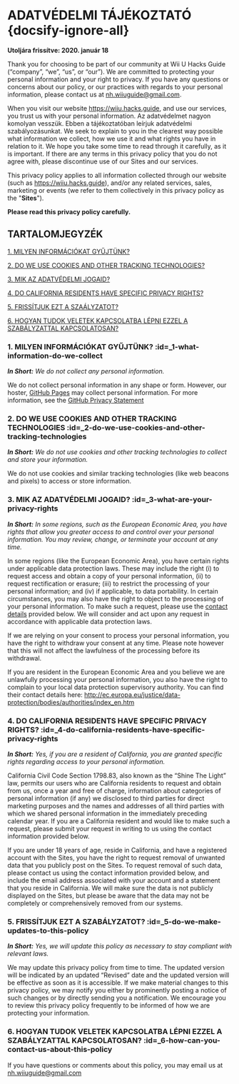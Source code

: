 # ADATVÉDELMI TÁJÉKOZTATÓ {docsify-ignore-all}

**Utoljára frissítve: 2020. január 18**


Thank you for choosing to be part of our community at Wii U Hacks Guide (“company”, “we”, “us”, or “our”). We are committed to protecting your personal information and your right to privacy. If you have any questions or concerns about our policy, or our practices with regards to your personal information, please contact us at nh.wiiuguide@gmail.com.

When you visit our website https://wiiu.hacks.guide, and use our services, you trust us with your personal information. Az adatvédelmet nagyon komolyan vesszük. Ebben a tájékoztatóban leírjuk adatvédelmi szabályozásunkat. We seek to explain to you in the clearest way possible what information we collect, how we use it and what rights you have in relation to it. We hope you take some time to read through it carefully, as it is important. If there are any terms in this privacy policy that you do not agree with, please discontinue use of our Sites and our services.

This privacy policy applies to all information collected through our website (such as https://wiiu.hacks.guide), and/or any related services, sales, marketing or events (we refer to them collectively in this privacy policy as the "**Sites**").

**Please read this privacy policy carefully.**


## TARTALOMJEGYZÉK

[1. MILYEN INFORMÁCIÓKAT GYŰJTÜNK?](privacy-policy?id=_1-what-information-do-we-collect)

[2. DO WE USE COOKIES AND OTHER TRACKING TECHNOLOGIES?](privacy-policy?id=_2-do-we-use-cookies-and-other-tracking-technologies)

[3. MIK AZ ADATVÉDELMI JOGAID?](privacy-policy?id=_3-what-are-your-privacy-rights)

[4. DO CALIFORNIA RESIDENTS HAVE SPECIFIC PRIVACY RIGHTS?](privacy-policy?id=_4-do-california-residents-have-specific-privacy-rights)

[5. FRISSÍTJUK EZT A SZAÁLYZATOT?](privacy-policy?id=_5-do-we-make-updates-to-this-policy)

[6. HOGYAN TUDOK VELETEK KAPCSOLATBA LÉPNI EZZEL A SZABÁLYZATTAL KAPCSOLATOSAN?](privacy-policy?id=_6-how-can-you-contact-us-about-this-policy)



### 1. MILYEN INFORMÁCIÓKAT GYŰJTÜNK? :id=_1-what-information-do-we-collect

***In Short:*** *We do not collect any personal information.*

We do not collect personal information in any shape or form. However, our hoster, [GitHub Pages](https://pages.github.com/) may collect personal information. For more information, see the [GitHub Privacy Statement](https://help.github.com/en/github/site-policy/github-privacy-statement)


### 2. DO WE USE COOKIES AND OTHER TRACKING TECHNOLOGIES :id=_2-do-we-use-cookies-and-other-tracking-technologies
***In Short:*** *We do not use cookies and other tracking technologies to collect and store your information.*

We do not use cookies and similar tracking technologies (like web beacons and pixels) to access or store information.


### 3. MIK AZ ADATVÉDELMI JOGAID? :id=_3-what-are-your-privacy-rights

***In Short:*** *In some regions, such as the European Economic Area, you have rights that allow you greater access to and control over your personal information. You may review, change, or terminate your account at any time.*

In some regions (like the European Economic Area), you have certain rights under applicable data protection laws. These may include the right (i) to request access and obtain a copy of your personal information, (ii) to request rectification or erasure; (iii) to restrict the processing of your personal information; and (iv) if applicable, to data portability. In certain circumstances, you may also have the right to object to the processing of your personal information. To make such a request, please use the [contact details](privacy-policy?id=_6-how-can-you-contact-us-about-this-policy) provided below. We will consider and act upon any request in accordance with applicable data protection laws.

If we are relying on your consent to process your personal information, you have the right to withdraw your consent at any time. Please note however that this will not affect the lawfulness of the processing before its withdrawal.

If you are resident in the European Economic Area and you believe we are unlawfully processing your personal information, you also have the right to complain to your local data protection supervisory authority. You can find their contact details here: http://ec.europa.eu/justice/data-protection/bodies/authorities/index_en.htm


### 4. DO CALIFORNIA RESIDENTS HAVE SPECIFIC PRIVACY RIGHTS? :id=_4-do-california-residents-have-specific-privacy-rights

***In Short:*** *Yes, if you are a resident of California, you are granted specific rights regarding access to your personal information.*

California Civil Code Section 1798.83, also known as the “Shine The Light” law, permits our users who are California residents to request and obtain from us, once a year and free of charge, information about categories of personal information (if any) we disclosed to third parties for direct marketing purposes and the names and addresses of all third parties with which we shared personal information in the immediately preceding calendar year. If you are a California resident and would like to make such a request, please submit your request in writing to us using the contact information provided below.

If you are under 18 years of age, reside in California, and have a registered account with the Sites, you have the right to request removal of unwanted data that you publicly post on the Sites. To request removal of such data, please contact us using the contact information provided below, and include the email address associated with your account and a statement that you reside in California. We will make sure the data is not publicly displayed on the Sites, but please be aware that the data may not be completely or comprehensively removed from our systems.


### 5. FRISSÍTJUK EZT A SZABÁLYZATOT? :id=_5-do-we-make-updates-to-this-policy

***In Short:*** *Yes, we will update this policy as necessary to stay compliant with relevant laws.*

We may update this privacy policy from time to time. The updated version will be indicated by an updated “Revised” date and the updated version will be effective as soon as it is accessible. If we make material changes to this privacy policy, we may notify you either by prominently posting a notice of such changes or by directly sending you a notification. We encourage you to review this privacy policy frequently to be informed of how we are protecting your information.


### 6. HOGYAN TUDOK VELETEK KAPCSOLATBA LÉPNI EZZEL A SZABÁLYZATTAL KAPCSOLATOSAN? :id=_6-how-can-you-contact-us-about-this-policy

If you have questions or comments about this policy, you may email us at nh.wiiuguide@gmail.com
